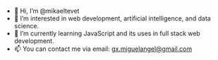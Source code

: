 - 👋 Hi, I’m @mikaeltevet
- 👀 I’m interested in web development, artificial intelligence, and data science.
- 🌱 I’m currently learning JavaScript and its uses in full stack web development.
- 📫 You can contact me via email: gx.miguelangel@gmail.com

<!---
mikaeltevet/mikaeltevet is a ✨ special ✨ repository because its `README.md` (this file) appears on your GitHub profile.
You can click the Preview link to take a look at your changes.
--->

